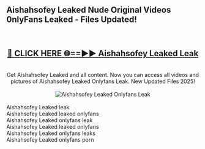 <h2>Aishahsofey Leaked Nude Original Videos 0nlyFans Leaked - Files Updated! </h2>
<br>
<div align="center">
<h2><a href="https://213.232.235.80/live/video.php?q=aishahsofey-leaked" rel="nofollow">🔴 CLICK HERE 🌐==►► Aishahsofey Leaked Leak</a></h2>
<br>
Get Aishahsofey Leaked and all content. Now you can access all videos and pictures of Aishahsofey Leaked Onlyfans Leak. New Updated Files 2025!
<br>
<br>
<a href="https://213.232.235.80/live/video.php?q=aishahsofey-leaked" rel="nofollow" data-target="animated-image.originalLink"><img src="https://i.imgur.com/1EjSzPs.png" alt="Aishahsofey Leaked Onlyfans Leak" style="max-width: 100%; display: inline-block;" data-target="animated-image.originalImage"></a>
</div>
<br>
Aishahsofey Leaked leak<br>
Aishahsofey Leaked leaked onlyfans<br>
Aishahsofey Leaked onlyfans leak<br>
Aishahsofey Leaked leaked onlyfans<br>
Aishahsofey Leaked onlyfans leaks<br>
Aishahsofey Leaked onlyfans porn
